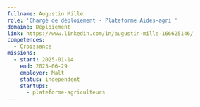 ```yaml
---
fullname: Augustin Mille
role: 'Chargé de déploiement - Plateforme Aides-agri '
domaine: Déploiement
link: https://www.linkedin.com/in/augustin-mille-166625146/
competences:
  - Croissance
missions:
  - start: 2025-01-14
    end: 2025-06-29
    employer: Malt
    status: independent
    startups:
      - plateforme-agriculteurs
---
```

